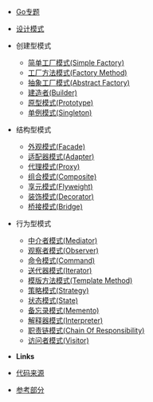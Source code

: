 - [Go专题](/go/)
- [设计模式](/go/design_pattern/)
- 创建型模式
	- [简单工厂模式(Simple Factory)](/go/design_pattern/simplefactory)
	- [工厂方法模式(Factory Method)](/go/design_pattern/factorymethod)
	- [抽象工厂模式(Abstract Factory)](/go/design_pattern/abstractfactory)
	- [建造者(Builder)](/go/design_pattern/builder)
	- [原型模式(Prototype)](/go/design_pattern/prototype)
	- [单例模式(Singleton)](/go/design_pattern/singleton)
- 结构型模式
	- [外观模式(Facade)](/go/design_pattern/facade)
	- [适配器模式(Adapter)](/go/design_pattern/adapter)
	- [代理模式(Proxy)](/go/design_pattern/proxy)
	- [组合模式(Composite)](/go/design_pattern/composite)
	- [享元模式(Flyweight)](/go/design_pattern/flyweight)
	- [装饰模式(Decorator)](/go/design_pattern/decorator)
	- [桥接模式(Bridge)](/go/design_pattern/bridge)
- 行为型模式
	- [中介者模式(Mediator)](/go/design_pattern/mediator)
	- [观察者模式(Observer)](/go/design_pattern/observer)
	- [命令模式(Command)](/go/design_pattern/command)
	- [送代器模式(Iterator)](/go/design_pattern/iterator)
	- [模版方法模式(Template Method)](/go/design_pattern/templatemethod)
	- [策略模式(Strategy)](/go/design_pattern/strategy)
	- [状态模式(State)](/go/design_pattern/state)
	- [备忘录模式(Memento)](/go/design_pattern/memento)
	- [解释器模式(Interpreter)](/go/design_pattern/interpreter)
	- [职责链模式(Chain Of Responsibility)](/go/design_pattern/chain)
	- [访问者模式(Visitor)](/go/design_pattern/visitor)

- **Links**
- [代码来源](https://github.com/senghoo/golang-design-pattern)
- [参考部分](https://learnku.com/blog/pibigstar)